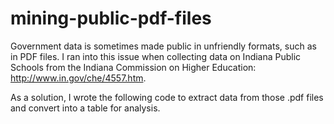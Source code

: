 # mining-public-pdf-files
Government data is sometimes made public in unfriendly formats, such as in PDF files. I ran into this issue when collecting data on Indiana Public Schools from the Indiana Commission on Higher Education: http://www.in.gov/che/4557.htm. 

As a solution, I wrote the following code to extract data from those .pdf files and convert into a table for analysis.
